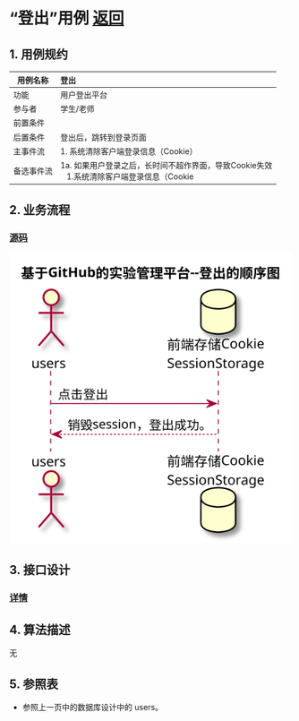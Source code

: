 ﻿# “登出”用例 [返回](https://github.com/Wangfan212/is_analysis/blob/master/test6/README.md)

## 1. 用例规约

|用例名称|登出|
|-------|:-------------|
|功能|用户登出平台|
|参与者|学生/老师|
|前置条件| |
|后置条件|登出后，跳转到登录页面|
|主事件流| 1. 系统清除客户端登录信息（Cookie）|
|备选事件流|1a. 如果用户登录之后，长时间不超作界面，导致Cookie失效 <br/>&nbsp;&nbsp; 1.系统清除客户端登录信息（Cookie|

## 2. 业务流程

### [源码](https://github.com/Wangfan212/is_analysis/blob/master/test6/sequence/logout.md)

![登录认证流程图](logout.svg)

## 3. 接口设计

### [详情](https://github.com/Chen-ruiqi123/is_analysis/blob/master/test6/api/api8.md)



## 4. 算法描述

无

## 5. 参照表

 + 参照上一页中的数据库设计中的 users。